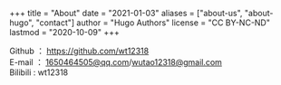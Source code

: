 +++
title = "About"
date = "2021-01-03"
aliases = ["about-us", "about-hugo", "contact"]
author = "Hugo Authors"
license = "CC BY-NC-ND"
lastmod = "2020-10-09"
+++


Github ： https://github.com/wt12318    
E-mail ： 1650464505@qq.com/wutao12318@gmail.com    
Bilibili :  wt12318